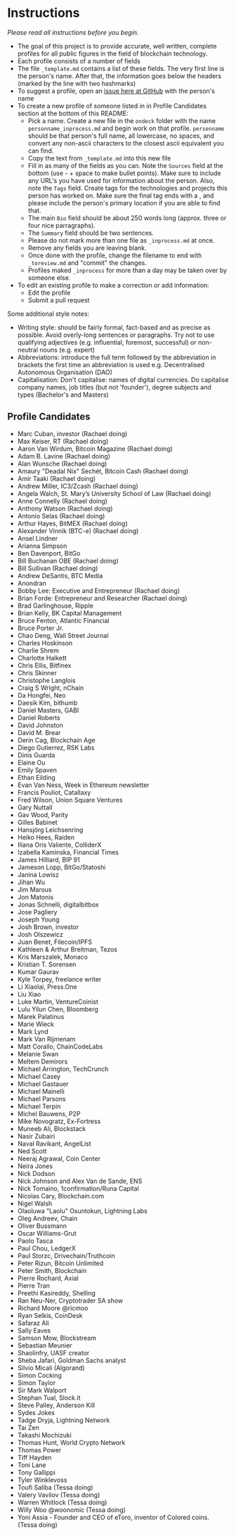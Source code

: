# Instructions

*Please read all instructions before you begin.*

* The goal of this project is to provide accurate, well written, complete profiles for all public figures in the field of blockchain technology.
* Each profile consists of a number of fields 
* The file `_template.md` contains a list of these fields. The very first line is the person's name. After that, the information goes below the headers (marked by the line with two hashmarks) 
* To suggest a profile, open an [issue here at GitHub](https://github.com/EveryBit-com/profiles/issues) with the person's name
* To create a new profile of someone listed in in Profile Candidates section at the bottom of this README:
	* Pick a name. Create a new file in the `ondeck` folder with the name `personname_inprocess.md` and begin work on that profile. `personname` should be that person's full name, all lowercase, no spaces, and convert any non-ascii characters to the closest ascii equivalent you can find. 
	* Copy the text from `_template.md` into this new file
	* Fill in as many of the fields as you can. Note the `Sources` field at the bottom (use - + space to make bullet points). Make sure to include any URL's you have used for information about the person. Also, note the `Tags` field. Create tags for the technologies and projects this person has worked on. Make sure the final tag ends with a , and please include the person's primary location if you are able to find that.
	* The main `Bio` field should be about 250 words long (approx. three or four nice parragraphs).
	* The `Summary` field should be two sentences. 
	* Please do not mark more than one file as `_inprocess.md` at once.
	* Remove any fields you are leaving blank.
	* Once done with the profile, change the filename to end with `_toreview.md` and "commit" the changes.
	* Profiles maked `_inprocess` for more than a day may be taken over by someone else. 
* To edit an existing profile to make a correction or add information:
	* Edit the profile
	* Submit a pull request

Some additional style notes:
* Writing style: should be fairly formal, fact-based and as precise as possible. Avoid overly-long sentences or paragraphs. Try not to use qualifying adjectives (e.g. influential, foremost, successful) or non-neutral nouns (e.g. expert)
* Abbreviations: introduce the full term followed by the abbreviation in brackets the first time an abbreviation is used e.g. Decentralised Autonomous Organisation (DAO)
* Capitalisation: Don't capitalise: names of digital currencies. Do capitalise company names, job titles (but not 'founder'), degree subjects and types (Bachelor's and Masters)



## Profile Candidates

- Marc Cuban, investor (Rachael doing)
- Max Keiser, RT (Rachael doing)
- Aaron Van Wirdum, Bitcoin Magazine (Rachael doing)
- Adam B. Lavine (Rachael doing)
- Alan Wunsche (Rachael doing)
- Amaury "Deadal Nix" Sechét, Bitcoin Cash (Rachael doing)
- Amir Taaki (Rachael doing)
- Andrew Miller, IC3/Zcash (Rachael doing)
- Angela Walch, St. Mary’s University School of Law (Rachael doing)
- Anne Connelly (Rachael doing)
- Anthony Watson (Rachael doing)
- Antonio Selas (Rachael doing)
- Arthur Hayes, BitMEX (Rachael doing)
- Alexander Vinnik (BTC-e) (Rachael doing) 
- Ansel Lindner
- Arianna Simpson
- Ben Davenport, BitGo
- Bill Buchanan OBE (Rachael doing)
- Bill Sullivan (Rachael doing)
- Andrew DeSantis, BTC Media
- Anondran
- Bobby Lee: Executive and Entrepreneur (Rachael doing)
- Brian Forde: Entrepreneur and Researcher (Rachael doing)
- Brad Garlinghouse, Ripple
- Brian Kelly, BK Capital Management
- Bruce Fenton, Atlantic Financial
- Bruce Porter Jr.
- Chao Deng, Wall Street Journal
- Charles Hoskinson
- Charlie Shrem
- Charlotte Halkett
- Chris Ellis, Bitfinex
- Chris Skinner
- Christophe Langlois
- Craig S Wright, nChain
- Da Hongfei, Neo
- Daesik Kim, bithumb
- Daniel Masters, GABI
- Daniel Roberts
- David Johnston
- David M. Brear
- Derin Cag, Blockchain Age
- Diego Gutierrez, RSK Labs
- Dinis Guarda
- Elaine Ou
- Emily Spaven
- Ethan Eilding
- Evan Van Ness, Week in Ethereum newsletter
- Francis Pouliot, Catallaxy
- Fred Wilson, Union Square Ventures
- Gary Nuttall
- Gav Wood, Parity
- Gilles Babinet
- Hansjörg Leichsenring
- Heiko Hees, Raiden&nbsp;
- Iliana Oris Valiente, ColliderX
- Izabella Kaminska, Financial Times
- James Hilliard, BIP 91
- Jameson Lopp, BitGo/Statoshi
- Janina Lowisz
- Jihan Wu
- Jim Marous
- Jon Matonis
- Jonas Schnelli, digitalbitbox
- Jose Pagliery
- Joseph Young
- Josh Brown, investor
- Josh Olszewicz
- Juan Benet, Filecoin/IPFS
- Kathleen &amp; Arthur Breitman, Tezos
- Kris Marszalek, Monaco
- Kristian T. Sorensen
- Kumar Gaurav
- Kyle Torpey, freelance writer
- Li Xiaolai, Press.One
- Liu Xiao
- Luke Martin, VentureCoinist
- Lulu Yilun Chen, Bloomberg
- Marek Palatinus
- Marie Wieck
- Mark Lynd
- Mark Van Rijmenam
- Matt Corallo, ChainCodeLabs
- Melanie Swan
- Meltem Demirors
- Michael Arrington, TechCrunch
- Michael Casey
- Michael Gastauer
- Michael Mainelli
- Michael Parsons
- Michael Terpin
- Michel Bauwens, P2P
- Mike Novogratz, Ex-Fortress
- Muneeb Ali, Blockstack
- Nasir Zubairi
- Naval Ravikant, AngelList
- Ned Scott
- Neeraj Agrawal, Coin Center
- Neira Jones
- Nick Dodson
- Nick Johnson and Alex Van de Sande, ENS
- Nick Tomaino, 1confirmation/Runa Capital
- Nicolas Cary, Blockchain.com
- Nigel Walsh
- Olaoluwa "Laolu" Osuntokun, Lightning Labs
- Oleg Andreev, Chain
- Oliver Bussmann
- Oscar Williams-Grut
- Paolo Tasca
- Paul Chou, LedgerX
- Paul Storzc, Drivechain/Truthcoin
- Peter Rizun, Bitcoin Unlimited
- Peter Smith, Blockchain
- Pierre Rochard, Axial
- Pierre Tran
- Preethi Kasireddy, Shelling
- Ran Neu-Ner, Cryptotrader SA show
- Richard Moore @ricmoo
- Ryan Selkis, CoinDesk
- Safaraz Ali
- Sally Eaves
- Samson Mow,&nbsp;Blockstream
- Sebastian Meunier
- Shaolinfry, UASF creator
- Sheba Jafari, Goldman Sachs analyst
- Silvio Micali (Algorand)
- Simon Cocking
- Simon Taylor
- Sir Mark Walport
- Stephan Tual, Slock.it
- Steve Palley, Anderson Kill
- Sydes Jokes
- Tadge Dryja, Lightning Network
- Tai Zen
- Takashi Mochizuki
- Thomas Hunt, World Crypto Network
- Thomas Power
- Tiff Hayden
- Toni Lane
- Tony Gallippi
- Tyler Winklevoss
- Toufi Saliba (Tessa doing)
- Valery Vavilov (Tessa doing)
- Warren Whitlock (Tessa doing)
- Willy Woo @woonomic (Tessa doing)
- Yoni Assia - Founder and CEO of eToro, inventor of Colored coins. (Tessa doing)
